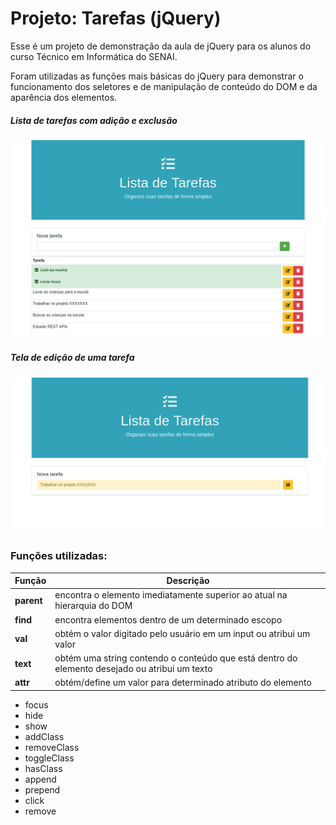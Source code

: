 # Projeto: Tarefas (jQuery)

Esse é um projeto de demonstração da aula de jQuery para os alunos do curso Técnico em Informática do SENAI.

Foram utilizadas as funções mais básicas do jQuery para demonstrar o funcionamento dos seletores e de manipulação de conteúdo do DOM e da aparência dos elementos.

##### Lista de tarefas com adição e exclusão
![Lista de toas as tarefas carregadas dinamicamente](https://github.com/janynnegomes/projeto-tarefas-jquery/blob/master/screenshot-1.png?raw=true)

##### Tela de edição de uma tarefa
![Tela de edição de uma tarefa](https://github.com/janynnegomes/projeto-tarefas-jquery/blob/master/screenshot-2.png?raw=true)


### Funções utilizadas:

|  Função | Descrição  |
|--|--|
| **parent** | encontra o elemento imediatamente superior ao atual na hierarquia do DOM |
| **find** | encontra elementos dentro de um determinado escopo |
| **val** | obtém o valor digitado pelo usuário em um input ou atribui um valor |
| **text** | obtém uma string contendo o conteúdo que está dentro do elemento desejado  ou atribui um texto |
| **attr** | obtém/define um valor para determinado atributo do elemento | 


 - focus
 - hide
 - show
 - addClass
 - removeClass
 - toggleClass
 - hasClass
 - append
 - prepend
 - click
 - remove
